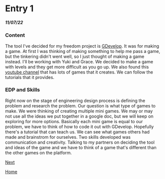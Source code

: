 # Entry 1
##### 11/07/22

### Content
The tool I've decided for my freedom project is [GDevelop](https://gdevelop.io/). It was for making a game. At first I was thinking of making something to help me pass a game, but the tinkering didn't went well, so I just thought of making a game instead. I'll be working with Yuki and Grace. We decided to make a game with levels and they get more difficult as you go up. We also found this [youtube channel](https://www.youtube.com/@GDevelopApp/videos) that has lots of games that it creates. We can follow the tutorials that it provides.

### EDP and Skills
Right now on the stage of engineering design process is defining the problem and research the problem. Our question is what type of games to make. We were thinking of creating multiple mini games. We may or may not use all the ideas we put together in a google doc, but we will keep on exploring for more options. Basically each mini game is equal to our problem, we have to think of how to code it out with GDevelop. Hopefully there's a tutorial that can teach us. We can see what games others had made and brainstrom for ourselves. Two skills developed was communication and creativity. Talking to my partners on deciding the tool and ideas of the game and we have to think of a game that's different than the other games on the platform.

[Next](entry02.md)

[Home](../README.md)
